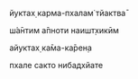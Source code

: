 йуктах̣ карма-пхалам̇ тйактва̄

ш́а̄нтим а̄пноти наишт̣хикӣм

айуктах̣ ка̄ма-ка̄рен̣а

пхале сакто нибадхйате
